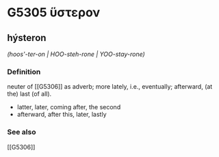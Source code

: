 # G5305 ὕστερον

## hýsteron

_(hoos'-ter-on | HOO-steh-rone | YOO-stay-rone)_

### Definition

neuter of [[G5306]] as adverb; more lately, i.e., eventually; afterward, (at the) last (of all).

- latter, later, coming after, the second
- afterward, after this, later, lastly

### See also

[[G5306]]

